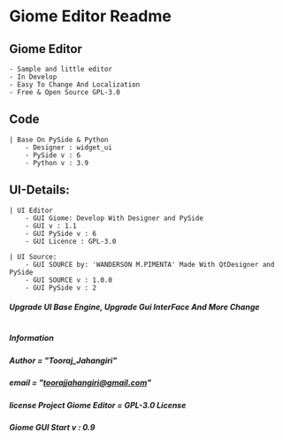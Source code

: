# Giome Editor Readme
## Giome Editor
    - Sample and little editor
    - In Develop
    - Easy To Change And Localization
    - Free & Open Source GPL-3.0
## Code
    | Base On PySide & Python
        - Designer : widget_ui
        - PySide v : 6
        - Python v : 3.9
## UI-Details:
    | UI Editor
        - GUI Giome: Develop With Designer and PySide
        - GUI v : 1.1
        - GUI PySide v : 6
        - GUI Licence : GPL-3.0
 
    | UI Source:
        - GUI SOURCE by: 'WANDERSON M.PIMENTA' Made With QtDesigner and PySide
        - GUI SOURCE v : 1.0.0
        - GUI PySide v : 2
 
 ##### __Upgrade UI Base Engine, Upgrade Gui InterFace And More Change__
 #
##### __Information__
##### __Author__ = "Tooraj_Jahangiri"
##### __email__ = "toorajjahangiri@gmail.com"
##### license Project Giome Editor =  __GPL-3.0 License__
##### Giome GUI Start __v : 0.9__ 
